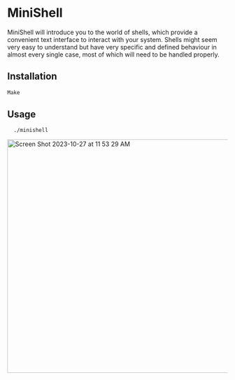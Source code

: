 <h1 > MiniShell</h1>
MiniShell will introduce you to the world of shells, which provide a convenient text interface to interact with your system. Shells might seem very easy to understand but have very specific and defined behaviour in almost every single case, most of which will need to be handled properly.

## Installation 
```bash
Make
```
## Usage
```
  ./minishell
```
<img width="535" alt="Screen Shot 2023-10-27 at 11 53 29 AM" src="https://github.com/khalidsr/minishell/assets/85410199/9c0718ab-5c54-4b61-8203-155a6e754efe">
